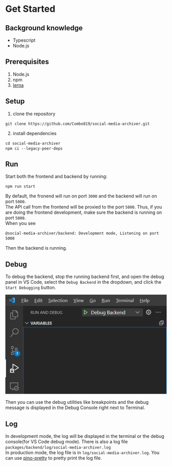 
# Get Started

## Background knowledge
- Typescript
- Node.js

## Prerequisites

1. Node.js
2. npm
3. [lerna](https://lerna.js.org/#getting-started)

## Setup

1. clone the repository

```shell
git clone https://github.com/Combo819/social-media-archiver.git
```

2. install dependencies

```shell
cd social-media-archiver
npm ci --legacy-peer-deps
```

## Run

Start both the frontend and backend by running:

```shell
npm run start
```

By default, the fronend will run on port `3000` and the backend will run on port `5000`.  
The API call from the frontend will be proxied to the port `5000`.
Thus, if you are doing the frontend development, make sure the backend is running on port `5000`.  
When you see

```log
@social-media-archiver/backend: Development mode, Listening on port 5000
```

Then the backend is running.

## Debug

To debug the backend, stop the running backend first, and open the debug panel in VS Code,
select the `Debug Backend` in the dropdown, and click the `Start Debugging` button.

![debug](./debug.png)

Then you can use the debug utilities like breakpoints and the debug message is displayed in the Debug Console right next to Terminal.

## Log
In development mode, the log will be displayed in the terminal or the debug console(for VS Code debug mode). There is also a log file `packages/backend/log/social-media-archiver.log`  
In production mode, the log file is in `log/social-media-archiver.log`.
You can use [pino-pretty](https://github.com/pinojs/pino-pretty) to pretty print the log file.
